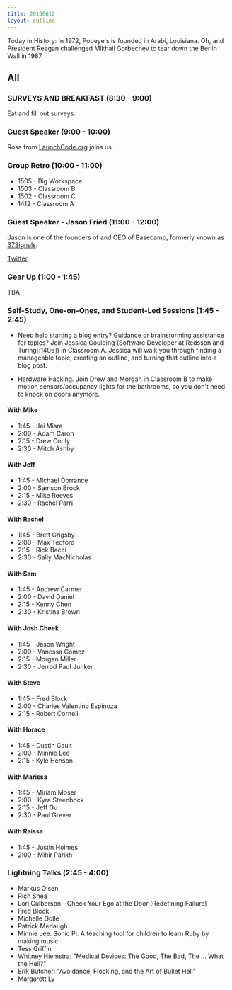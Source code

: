 ```yaml
---
title: 20150612
layout: outline
---
```


Today in History: In 1972, Popeye's is founded in Arabi, Louisiana. Oh, and President Reagan 
challenged Mikhail Gorbechev to tear down the Berlin Wall in 1987.

## All

### SURVEYS AND BREAKFAST (8:30 - 9:00)

Eat and fill out surveys.

### Guest Speaker (9:00 - 10:00)

Rosa from [LaunchCode.org](http://launchcode.org) joins us.

### Group Retro (10:00 - 11:00)

* 1505 - Big Workspace
* 1503 - Classroom B
* 1502 - Classroom C
* 1412 - Classroom A

### Guest Speaker - Jason Fried (11:00 - 12:00)

Jason is one of the founders of and CEO of Basecamp, formerly known as 
[37Signals](http://www.37signals.com).

[Twitter](https://twitter.com/jasonfried)

### Gear Up (1:00 - 1:45)

TBA

### Self-Study, One-on-Ones, and Student-Led Sessions (1:45 - 2:45)

* Need help starting a blog entry? Guidance or brainstorming assistance for topics? Join Jessica Goulding (Software Developer at Redsson and Turing[:1406]) in Classroom A. Jessica will walk you through finding a manageable topic, creating an outline, and turning that outline into a blog post. 

* Hardware Hacking. Join Drew and Morgan in Classroom B to make motion sensors/occupancy lights for the bathrooms, so you don't need to knock on doors anymore.

#### With Mike
* 1:45 - Jai Misra
* 2:00 - Adam Caron
* 2:15 - Drew Conly 
* 2:30 - Mitch Ashby
 
#### With Jeff
* 1:45 - Michael Dorrance
* 2:00 - Samson Brock
* 2:15 - Mike Reeves
* 2:30 - Rachel Parri

#### With Rachel
* 1:45 - Brett Grigsby
* 2:00 - Max Tedford
* 2:15 - Rick Bacci
* 2:30 - Sally MacNicholas

#### With Sam
* 1:45 - Andrew Carmer
* 2:00 - David Daniel
* 2:15 - Kenny Chen
* 2:30 - Kristina Brown

#### With Josh Cheek
* 1:45 - Jason Wright
* 2:00 - Vanessa Gomez
* 2:15 - Morgan Miller 
* 2:30 - Jerrod Paul Junker

#### With Steve
* 1:45 - Fred Block
* 2:00 - Charles Valentino Espinoza
* 2:15 - Robert Cornell


#### With Horace
* 1:45 - Dustin Gault
* 2:00 - Minnie Lee
* 2:15 - Kyle Henson 


#### With Marissa
* 1:45 - Miriam Moser
* 2:00 - Kyra Steenbock
* 2:15 - Jeff Gu
* 2:30 - Paul Grever

#### With Raissa
* 1:45 - Justin Holmes
* 2:00 - Mihir Parikh

### Lightning Talks (2:45 - 4:00)

* Markus Olsen
* Rich Shea
* Lori Culberson - Check Your Ego at the Door (Redefining Failure)
* Fred Block
* Michelle Golle
* Patrick Medaugh
* Minnie Lee: Sonic Pi: A teaching tool for children to learn Ruby by making music
* Tess Griffin
* Whitney Hiemstra: "Medical Devices: The Good, The Bad, The … What the Hell?"
* Erik Butcher: "Avoidance, Flocking, and the Art of Bullet Hell"
* Margarett Ly

